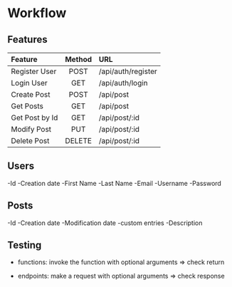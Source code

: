 # Workflow

## Features

| Feature        | Method | URL                |
| :------------- | :----: | :----------------- |
| Register User  |  POST  | /api/auth/register |
| Login User     |  GET   | /api/auth/login    |
| Create Post    |  POST  | /api/post          |
| Get Posts      |  GET   | /api/post          |
| Get Post by Id |  GET   | /api/post/:id      |
| Modify Post    |  PUT   | /api/post/:id      |
| Delete Post    | DELETE | /api/post/:id      |

## Users

-Id
-Creation date
-First Name
-Last Name
-Email
-Username
-Password

## Posts

-Id
-Creation date
-Modification date
-custom entries
-Description

## Testing

- functions: invoke the function with optional arguments => check return

- endpoints: make a request with optional arguments => check response
